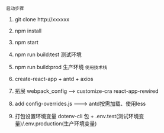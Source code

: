 
`启动步骤`

1. git clone http://xxxxxx

2. npm install

3. npm start

4. npm run build:test 测试环境

5. npm run build:prod 生产环境
`使用技术栈`


1. create-react-app + antd + axios

2. 拓展 webpack_config  --> customize-cra react-app-rewired 

3. add config-overrides.js ---> antd按需加载、使用less

4. 打包设置环境变量  dotenv-cli 包 + .env.test(测试环境变量)/.env.production(生产环境变量)